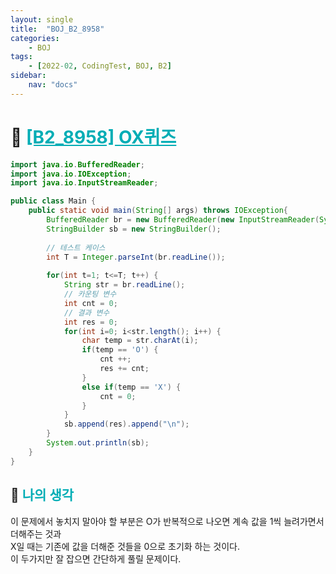 ```yaml
---
layout: single
title:  "BOJ_B2_8958"
categories: 
    - BOJ
tags: 
    - [2022-02, CodingTest, BOJ, B2]
sidebar:
    nav: "docs"
---
```


# 📁 <b><a style="color:#00adb5" href="https://www.acmicpc.net/problem/8958" target=_blank>[B2_8958] OX퀴즈</a></b>

```java
import java.io.BufferedReader;
import java.io.IOException;
import java.io.InputStreamReader;

public class Main {
	public static void main(String[] args) throws IOException{
		BufferedReader br = new BufferedReader(new InputStreamReader(System.in));
		StringBuilder sb = new StringBuilder();
		
		// 테스트 케이스
		int T = Integer.parseInt(br.readLine());
		
		for(int t=1; t<=T; t++) {
			String str = br.readLine();
			// 카운팅 변수
			int cnt = 0;
			// 결과 변수
			int res = 0;
			for(int i=0; i<str.length(); i++) {
				char temp = str.charAt(i);
				if(temp == 'O') {
					cnt ++;
					res += cnt;
				}
				else if(temp == 'X') {
					cnt = 0;
				}
			}
			sb.append(res).append("\n");
		}
		System.out.println(sb);
	}
}
```

## 🤔 <b><a style="color:#00adb5">나의 생각</a></b>
이 문제에서 놓치지 말아야 할 부분은 O가 반복적으로 나오면 계속 값을 1씩 늘려가면서 더해주는 것과<br>
X일 때는 기존에 값을 더해준 것들을 0으로 초기화 하는 것이다.<br>
이 두가지만 잘 잡으면 간단하게 풀릴 문제이다.